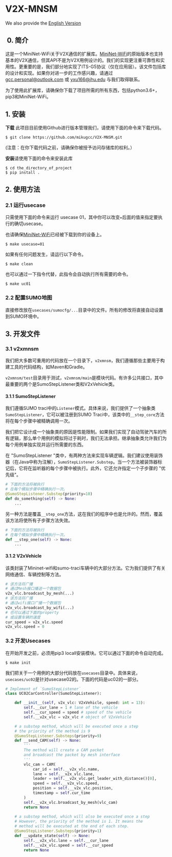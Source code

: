 # V2X-MNSM

We also provide the [English Version](./docs/README.EN.md)

##  0. 简介 
这是一个MiniNet-WiFi关于V2X通信的扩展库。[MiniNet-WiFi](https://github.com/intrig-unicamp/mininet-wifi)的原始版本也支持基本的V2X通信，但其API不是为V2X用例设计的。我们的实现更注重可靠性和实用性。更重要的是，我们部分地实现了ITS-G5协议（仅在应用层）。该文件包括库的设计和实现。如果你对进一步的工作感兴趣，请通过 gcc.personal@outlook.com 或 yxu166@jhu.edu 与我们取得联系。

为了使用此扩展库，请确保你下载了项目所需的所有东西，包括python3.6+，pip3和MiniNet-WiFi。

##  1. 安装

**下载** 此项目目前使用Github进行版本管理我们，请使用下面的命令来下载代码。

```shell
$ git clone https://github.com/mikugcc/V2X-MNSM.git
```

(注意：在你下载代码之前，请确保你被授予访问存储库的权利。）

**安装**请使用下面的命令来安装此库

```shell
$ cd the_directory_of_project
$ pip install .
```
## 2. 使用方法 

### 2.1 运行usecase 

只需使用下面的命令来运行 usecase 01，其中你可以改变`=`后面的值来指定要执行的确切usecase。

也请确保[MiniNet-WiFi](https://github.com/intrig-unicamp/mininet-wifi)已经被下载到你的设备上。

```shell 
$ make usecase=01 
```

如果有任何问题发生，请运行以下命令。

```shell 
$ make clean 
```

也可以通过一下指令代替，此指令会自动执行所有需要的命令。

```shell 
$ make uc01
```

### 2.2 配置SUMO地图

直接修改放在`usecases/sumocfg/...`目录中的文件。所有的修改将直接自动设置到SUMO环境中。

## 3. 开发文件

### 3.1 v2xmnsm

我们把大多数可重用的代码放在一个目录下，`v2xmnsm`，我们遵循那些主要用于构建工具的代码结构，如Maven和Gradle。

`v2xmnsm/test`目录用于测试，`v2xmnsm/main`是模块代码。有许多公共接口，其中最重要的两个是SumoStepListener类和V2xVehicle类。

#### 3.1.1 SumoStepListener

我们遵循SUMO traci中的`Listener`模式。具体来说，我们提供了一个抽象类`SumoStepListener`，它可以被注册到SUMO Traci中，该类中的`__step_core`方法将在每个步骤中被精确调用一次。

我们把它设计成一个抽象类的原因是性能限制。如果我们实现了自动驾驶汽车的所有逻辑，那么单个用例的模拟将过于耗时，我们无法承担。继承抽象类允许我们为每个用例单独实现并运行所需要的东西。

在 "SumoStepListener "类中，有两种方法来实现车辆逻辑。我们建议使用装饰器（在Java中称为注解），`SumoStepListener.Substep`。当一个方法被装饰器标记后，它将在监听器的每个步骤中被执行。此外，它还允许指定一个子步骤的 "优先级"。

``` py
# 下面的方法将被执行 
# 在每个模拟步骤中精确执行一次。
@SumoStepListener.Substep(priority=10)
def do_something(self) -> None: 
    ...
```

另一种方法是覆盖`__step_one`方法，这在我们的程序中也是允许的。然而，覆盖该方法将使所有子步骤方法失效。 

```py 
# 下面的方法将被执行 
# 在每个模拟步骤中精确执行一次。
def __step_one(self) -> None: 
    ...
```

#### 3.1.2 V2xVehicle

该类封装了Mininet-wifi和sumo-traci车辆中的大部分方法。它为我们提供了有关网络通信、车辆控制等方法。

```py
# 该方法将广播 
# 通过Mesh接口播送一个数据包
v2x_vlc.broadcast_by_mesh(...)
# 该方法将广播 
# 通过wifi接口广播一个数据包
v2x_vlc.broadcast_by_wifi(...)
# 也可以通过下面的property 
# 或设置车辆的速度
cur_speed = v2x_vlc.speed 
v2x_vlc.speed = 0
```

### 3.2 开发Usecases

在开始开发之前，必须用pip3 locall安装模块。它可以通过下面的命令自动完成。

```shell
$ make init
```

我们把关于一个用例的大部分代码放在`usecases`目录中。具体来说，`usecases/uc02`是针对usecase02的。下面的代码是uc02的一部分。

```py 
# Implement of `SumoStepListener`
class UC02CarController(SumoStepListener): 

    def __init__(self, v2x_vlc: V2xVehicle, speed: int = 13):
        self.__cur_lane = 1 # lane of the vehicle
        self.__cur_speed = speed # speed of the vehicle
        self.__v2x_vlc = v2x_vlc # object of V2xVehicle

    # a substep method, which will be executed once a step
    # the priority of the method is 9
    @SumoStepListener.Substeps(priority=9)
    def __send_CAM(self) -> None:
        '''
        The method will create a CAM packet 
        and broadcast the packet by mesh interface
        '''
        vlc_cam = CAM(
            car_id = self.__v2x_vlc.name, 
            lane = self.__v2x_vlc.lane, 
            leader = self.__v2x_vlc.get_leader_with_distance()[0], 
            speed = self.__v2x_vlc.speed, 
            position = self.__v2x_vlc.position, 
            timestamp = self.cur_time
        )
        self.__v2x_vlc.broadcast_by_mesh(vlc_cam)
        return None
    
    # a substep method, which will also be executed once a step
    # However, the priority of the method is 1. It means the 
    # method will be executed at the end of each step.
    @SumoStepListener.Substeps(priority=1)
    def __update_state(self) -> None:
        self.__v2x_vlc.lane = self.__cur_lane
        self.__v2x_vlc.speed = self.__cur_speed
        return None
```

